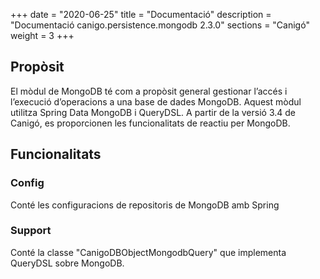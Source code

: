 +++
date        = "2020-06-25"
title       = "Documentació"
description = "Documentació canigo.persistence.mongodb 2.3.0"
sections    = "Canigó"
weight      = 3
+++

## Propòsit

El mòdul de MongoDB té com a propòsit general gestionar l’accés i l’execució d’operacions a una base de dades MongoDB. Aquest mòdul utilitza Spring Data MongoDB i QueryDSL. A partir de la versió 3.4 de Canigó, es proporcionen les funcionalitats de reactiu per MongoDB.

## Funcionalitats

### Config

Conté les configuracions de repositoris de MongoDB amb Spring

### Support

Conté la classe "CanigoDBObjectMongodbQuery" que implementa QueryDSL sobre MongoDB. 
